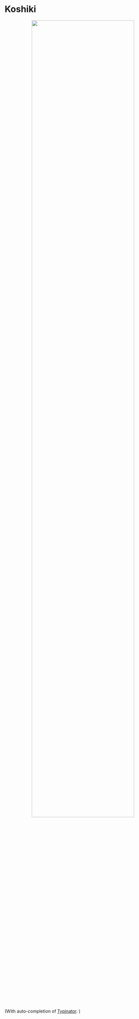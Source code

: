 # Koshiki

<p align="center"><img src="https://raw.githubusercontent.com/toto-minai/Koshiki/main/Koshiki/Resources/intro.gif" style="width: 81%"></img></p>

(With auto-completion of [Typinator](https://www.ergonis.com/products/typinator/). )
